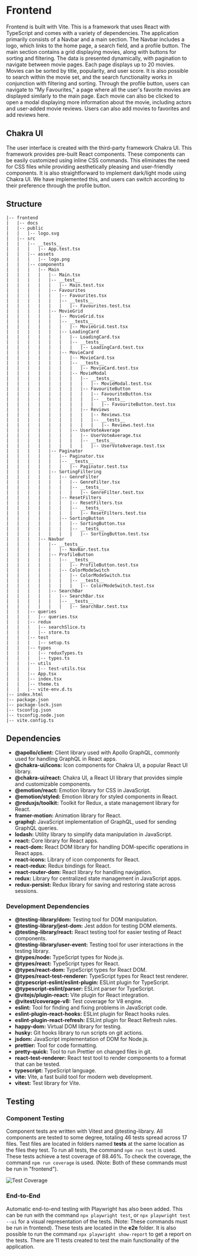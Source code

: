 # Frontend

Frontend is built with Vite. This is a framework that uses React with TypeScript and comes with a variety of dependencies. The application primarily consists of a Navbar and a main section. The Navbar includes a logo, which links to the home page, a search field, and a profile button. The main section contains a grid displaying movies, along with buttons for sorting and filtering. The data is presented dynamically, with pagination to navigate between movie pages. Each page displays up to 20 movies. Movies can be sorted by title, popularity, and user score. It is also possible to search within the movie set, and the search functionality works in conjunction with filtering and sorting. Through the profile button, users can navigate to "My Favourites," a page where all the user's favorite movies are displayed similarly to the main page. Each movie can also be clicked to open a modal displaying more information about the movie, including actors and user-added movie reviews. Users can also add movies to favorites and add reviews here.

## Chakra UI

The user interface is created with the third-party framework Chakra UI. This framework provides pre-built React components. These components can be easily customized using inline CSS commands. This eliminates the need for CSS files while providing aesthetically pleasing and user-friendly components. It is also straightforward to implement dark/light mode using Chakra UI. We have implemented this, and users can switch according to their preference through the profile button.

## Structure

```
|-- frontend
|   |-- docs
|   |-- public
|   |   |-- logo.svg
|   |-- src
|   |   |-- __tests__
|   |   |   |-- App.test.tsx
|   |   |-- assets
|   |   |   |-- logo.png
|   |   |-- components
|   |   |   |-- Main
|   |   |   |   |-- Main.tsx
|   |   |   |   |-- __test__
|   |   |   |   |   |-- Main.test.tsx
|   |   |   |   |-- Favourites
|   |   |   |   |   |-- Favourites.tsx
|   |   |   |   |   |-- __tests__
|   |   |   |   |   |   |-- Favourites.test.tsx
|   |   |   |   |-- MovieGrid
|   |   |   |   |   |-- MovieGrid.tsx
|   |   |   |   |   |-- __tests__
|   |   |   |   |   |   |-- MovieGrid.test.tsx
|   |   |   |   |   |-- LoadingCard
|   |   |   |   |   |   |-- LoadingCard.tsx
|   |   |   |   |   |   |-- __tests__
|   |   |   |   |   |   |   |-- LoadingCard.test.tsx
|   |   |   |   |   |-- MovieCard
|   |   |   |   |   |   |-- MovieCard.tsx
|   |   |   |   |   |   |-- __tests__
|   |   |   |   |   |   |   |-- MovieCard.test.tsx
|   |   |   |   |   |   |-- MovieModal
|   |   |   |   |   |   |   |-- __tests__
|   |   |   |   |   |   |   |   |-- MovieModal.test.tsx
|   |   |   |   |   |   |   |-- FavouriteButton
|   |   |   |   |   |   |   |   |-- FavouriteButton.tsx
|   |   |   |   |   |   |   |   |-- __tests__
|   |   |   |   |   |   |   |   |   |-- FavouriteButton.test.tsx
|   |   |   |   |   |   |   |-- Reviews
|   |   |   |   |   |   |   |   |-- Reviews.tsx
|   |   |   |   |   |   |   |   |-- __tests__
|   |   |   |   |   |   |   |   |   |-- Reviews.test.tsx
|   |   |   |   |   |   |-- UserVoteAverage
|   |   |   |   |   |   |   |-- UserVoteAverage.tsx
|   |   |   |   |   |   |   |-- __tests__
|   |   |   |   |   |   |   |   |-- UserVoteAverage.test.tsx
|   |   |   |   |-- Paginator
|   |   |   |   |   |-- Paginator.tsx
|   |   |   |   |   |-- __tests__
|   |   |   |   |   |   |-- Paginator.test.tsx
|   |   |   |   |-- SortingFiltering
|   |   |   |   |   |-- GenreFilter
|   |   |   |   |   |   |-- GenreFilter.tsx
|   |   |   |   |   |   |-- __tests__
|   |   |   |   |   |   |   |-- GenreFilter.test.tsx
|   |   |   |   |   |-- ResetFilters
|   |   |   |   |   |   |-- ResetFilters.tsx
|   |   |   |   |   |   |-- __tests__
|   |   |   |   |   |   |   |-- ResetFilters.test.tsx
|   |   |   |   |   |-- SortingButton
|   |   |   |   |   |   |-- SortingButton.tsx
|   |   |   |   |   |   |-- __tests__
|   |   |   |   |   |   |   |-- SortingButton.test.tsx
|   |   |   |-- Navbar
|   |   |   |   |-- __tests__
|   |   |   |   |   |-- NavBar.test.tsx
|   |   |   |   |-- ProfileButton
|   |   |   |   |   |-- __tests__
|   |   |   |   |   |   |-- ProfileButton.test.tsx
|   |   |   |   |   |-- ColorModeSwitch
|   |   |   |   |   |   |-- ColorModeSwitch.tsx
|   |   |   |   |   |   |-- __tests__
|   |   |   |   |   |   |   |-- ColorModeSwitch.test.tsx
|   |   |   |   |-- SearchBar
|   |   |   |   |   |-- SearchBar.tsx
|   |   |   |   |   |-- __tests__
|   |   |   |   |   |   |-- SearchBar.test.tsx
|   |   |-- queries
|   |   |   |-- queries.tsx
|   |   |-- redux
|   |   |   |-- searchSlice.ts
|   |   |   |-- store.ts
|   |   |-- test
|   |   |   |-- setup.ts
|   |   |-- types
|   |   |   |-- reduxTypes.ts
|   |   |   |-- types.ts
|   |   |-- utils
|   |   |   |-- test-utils.tsx
|   |   |-- App.tsx
|   |   |-- index.tsx
|   |   |-- theme.ts
|   |   |-- vite-env.d.ts
|-- index.html
|-- package.json
|-- package-lock.json
|-- tsconfig.json
|-- tsconfig.node.json
|-- vite.config.ts
```

## Dependencies

- **@apollo/client:** Client library used with Apollo GraphQL, commonly used for handling GraphQL in React apps.
- **@chakra-ui/icons:** Icon components for Chakra UI, a popular React UI library.
- **@chakra-ui/react:** Chakra UI, a React UI library that provides simple and customizable components.
- **@emotion/react:** Emotion library for CSS in JavaScript.
- **@emotion/styled:** Emotion library for styled components in React.
- **@reduxjs/toolkit:** Toolkit for Redux, a state management library for React.
- **framer-motion:** Animation library for React.
- **graphql:** JavaScript implementation of GraphQL, used for sending GraphQL queries.
- **lodash:** Utility library to simplify data manipulation in JavaScript.
- **react:** Core library for React apps.
- **react-dom:** React DOM library for handling DOM-specific operations in React apps.
- **react-icons:** Library of icon components for React.
- **react-redux:** Redux bindings for React.
- **react-router-dom:** React library for handling navigation.
- **redux:** Library for centralized state management in JavaScript apps.
- **redux-persist:** Redux library for saving and restoring state across sessions.

### Development Dependencies

- **@testing-library/dom:** Testing tool for DOM manipulation.
- **@testing-library/jest-dom:** Jest addon for testing DOM elements.
- **@testing-library/react:** React testing tool for easier testing of React components.
- **@testing-library/user-event:** Testing tool for user interactions in the testing library.
- **@types/node:** TypeScript types for Node.js.
- **@types/react:** TypeScript types for React.
- **@types/react-dom:** TypeScript types for React DOM.
- **@types/react-test-renderer:** TypeScript types for React test renderer.
- **@typescript-eslint/eslint-plugin:** ESLint plugin for TypeScript.
- **@typescript-eslint/parser:** ESLint parser for TypeScript.
- **@vitejs/plugin-react:** Vite plugin for React integration.
- **@vitest/coverage-v8:** Test coverage for V8 engine.
- **eslint:** Tool for finding and fixing problems in JavaScript code.
- **eslint-plugin-react-hooks:** ESLint plugin for React hooks rules.
- **eslint-plugin-react-refresh:** ESLint plugin for React Refresh rules.
- **happy-dom:** Virtual DOM library for testing.
- **husky:** Git hooks library to run scripts on git actions.
- **jsdom:** JavaScript implementation of DOM for Node.js.
- **prettier:** Tool for code formatting.
- **pretty-quick:** Tool to run Prettier on changed files in git.
- **react-test-renderer:** React test tool to render components to a format that can be tested.
- **typescript:** TypeScript language.
- **vite:** Vite, a fast build tool for modern web development.
- **vitest:** Test library for Vite.

## Testing

### Component Testing

Component tests are written with Vitest and @testing-library. All components are tested to some degree, totaling 46 tests spread across 17 files. Test files are located in folders named **tests** at the same location as the files they test. To run all tests, the command `npm run test` is used. These tests achieve a test coverage of 88.46%. To check the coverage, the command `npm run coverage` is used. (Note: Both of these commands must be run in "frontend").

![Test Coverage](./docs/unittest.png)

### End-to-End

Automatic end-to-end testing with Playwright has also been added. This can be run with the command `npx playwright test`, or `npx playwright test --ui` for a visual representation of the tests. (Note: These commands must be run in frontend). These tests are located in the **e2e** folder. It is also possible to run the command `npx playwright show-report` to get a report on the tests. There are 11 tests created to test the main functionality of the application.
